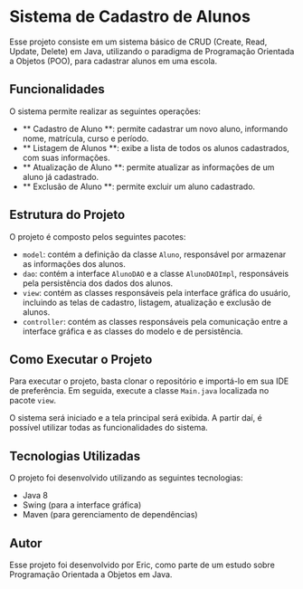 # Sistema de Cadastro de Alunos
Esse projeto consiste em um sistema básico de CRUD (Create, Read, Update, Delete) em Java, utilizando o paradigma de Programação Orientada a Objetos (POO), para cadastrar alunos em uma escola.

## Funcionalidades
O sistema permite realizar as seguintes operações:

- ** Cadastro de Aluno **: permite cadastrar um novo aluno, informando nome, matrícula, curso e período.
- ** Listagem de Alunos **: exibe a lista de todos os alunos cadastrados, com suas informações.
- ** Atualização de Aluno **: permite atualizar as informações de um aluno já cadastrado.
- ** Exclusão de Aluno  **: permite excluir um aluno cadastrado.
## Estrutura do Projeto
O projeto é composto pelos seguintes pacotes:

- `model`: contém a definição da classe `Aluno`, responsável por armazenar as informações dos alunos.
- `dao`: contém a interface `AlunoDAO` e a classe `AlunoDAOImpl`, responsáveis pela persistência dos dados dos alunos.
- `view`: contém as classes responsáveis pela interface gráfica do usuário, incluindo as telas de cadastro, listagem, atualização e exclusão de alunos.
- `controller`: contém as classes responsáveis pela comunicação entre a interface gráfica e as classes do modelo e de persistência.
## Como Executar o Projeto
Para executar o projeto, basta clonar o repositório e importá-lo em sua IDE de preferência. Em seguida, execute a classe `Main.java` localizada no pacote `view`.

O sistema será iniciado e a tela principal será exibida. A partir daí, é possível utilizar todas as funcionalidades do sistema.

## Tecnologias Utilizadas
O projeto foi desenvolvido utilizando as seguintes tecnologias:

- Java 8
- Swing (para a interface gráfica)
- Maven (para gerenciamento de dependências)
## Autor
Esse projeto foi desenvolvido por Eric, como parte de um estudo sobre Programação Orientada a Objetos em Java.
